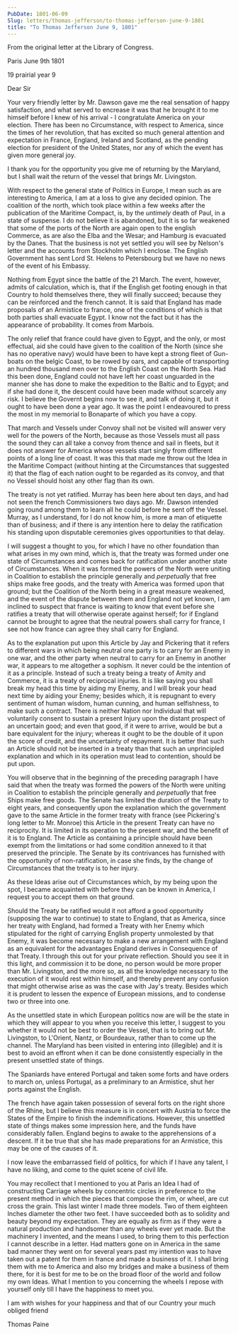 ```yaml
---
PubDate: 1801-06-09
Slug: letters/thomas-jefferson/to-thomas-jefferson-june-9-1801
title: "To Thomas Jefferson June 9, 1801"
---
```


   From the original letter at the Library of Congress.

   Paris June 9th 1801
   
   19 prairial year 9

   Dear Sir

   Your very friendly letter by Mr. Dawson gave me the real sensation of
   happy satisfaction, and what served to encrease it was that he brought it
   to me himself before I knew of his arrival - I congratulate America on your
   election. There has been no Circumstance, with respect to America, since
   the times of her revolution, that has excited so much general attention
   and expectation in France, England, Ireland and Scotland, as the pending
   election for president of the United States, nor any of which the event
   has given more general joy.

   I thank you for the opportunity you give me of returning by the Maryland,
   but I shall wait the return of the vessel that brings Mr. Livingston.

   With respect to the general state of Politics in Europe, I mean such as
   are interesting to America, I am at a loss to give any decided opinion.
   The coalition of the north, which took place within a few weeks after the
   publication of the Maritime Compact, is, by the *untimely* death of Paul, in
   a state of suspense. I do not believe it is abandoned, but it is so far
   weakened that some of the ports of the North are again open to the english
   Commerce, as are also the Elba and the Wesar; and Hamburg is evacuated by
   the Danes. That the business is not yet settled you will see by Nelson's
   letter and the accounts from Stockholm which I enclose. The English
   Government has sent Lord St. Helens to Petersbourg but we have no news of
   the event of his Embassy.

   Nothing from Egypt since the battle of the 21 March. The event, however,
   admits of calculation, which is, that if the English get footing enough in
   that Country to hold themselves there, they will finally succeed; because
   they can be reinforced and the french cannot. It is said that England has
   made proposals of an Armistice to france, one of the conditions of which
   is that both parties shall evacuate Egypt. I know not the fact but it has
   the appearance of probability. It comes from Marbois.

   The only relief that france could have given to Egypt, and the only, or
   most effectual, aid she could have given to the coalition of the North
   (since she has no operative navy) would have been to have kept a strong
   fleet of Gun-boats on the belgic Coast, to be rowed by oars, and capable
   of transporting an hundred thousand men over to the English Coast on the
   North Sea. Had this been done, England could not have left her coast
   unguarded in the manner she has done to make the expedition to the Baltic
   and to Egypt; and if she had done it, the descent could have been made
   without scarcely any risk. I believe the Governt begins now to see it,
   and talk of doing it, but it ought to have been done a year ago. It was
   the point I endeavoured to press the most in my memorial to Bonaparte of
   which you have a copy.

   That march and Vessels under Convoy shall not be visited will answer very well 
   for the powers of the North, because as those Vessels must all pass the sound
   they can all take a convoy from thence and sail in fleets, but it does not
   answer for America whose vessels start singly from different points of a
   long line of coast. It was this that made me throw out the Idea in the
   Maritime Compact (without hinting at the Circumstances that suggested it)
   that the flag of each nation ought to be regarded as its convoy, and that
   no Vessel should hoist any other flag than its own.

   The treaty is not yet ratified. Murray has been here about ten days, and
   had not seen the french Commissioners two days ago. Mr. Dawson intended
   going round among them to learn all he could before he sent off the
   Vessel. Murray, as I understand, for I do not know him, is more a man of
   etiquette than of business; and if there is any intention here to delay
   the ratification his standing upon disputable ceremonies gives
   opportunities to that delay.

   I will suggest a thought to you, for which I have no other foundation than
   what arises in my own mind, which is, that the treaty was formed under one
   state of Circumstances and comes back for ratification under another state
   of Circumstances. When it was formed the powers of the North were uniting
   in Coalition to establish the principle generally and *perpetually* that
   free ships make free goods, and the treaty with America was formed upon
   that ground; but the Coalition of the North being in a great measure
   weakened, and the event of the dispute between them and England not yet
   known, I am inclined to suspect that france is waiting to know that event
   before she ratifies a treaty that will otherwise operate against herself;
   for if England cannot be brought to agree that the neutral powers shall
   carry for france, I see not how france can agree they shall carry for
   England.

   As to the explanation put upon this Article by Jay and Pickering that it
   refers to different wars in which being neutral one party is to carry for
   an Enemy in one war, and the other party when neutral to carry for an
   Enemy in another war, it appears to me altogether a sophism. It never
   could be the intention of it as a principle. Instead of such a treaty
   being a treaty of Amity and Commerce, it is a treaty of reciprocal
   injuries. It is like saying you shall break my head this time by aiding my
   Enemy, and I will break your head next time by aiding your Enemy; besides
   which, it is repugnant to every sentiment of human wisdom, human cunning,
   and human selfishness, to make such a contract. There is neither Nation
   nor Individual that will voluntarily consent to sustain a present Injury
   upon the distant prospect of an uncertain good; and even that good, if it
   were to arrive, would be but a bare equivalent for the injury; whereas it
   ought to be the double of it upon the score of credit, and the uncertainty
   of repayment. It is better that such an Article should not be inserted in
   a treaty than that such an unprincipled explanation and which in its
   operation must lead to contention, should be put upon.

   You will observe that in the beginning of the preceding paragraph I have
   said that when the treaty was formed the powers of the North were uniting
   in Coalition to establish the principle generally and *perpetually* that
   free Ships make free goods. The Senate has limited the duration of the
   Treaty to eight years, and consequently upon the explanation which the
   government gave to the same Article in the former treaty with france (see
   Pickering's long letter to Mr. Monroe) this Article in the present Treaty
   can have no reciprocity. It is limited in its operation to the present war,
   and the benefit of it is to England. The Article as containing a principle
   should have been exempt from the limitations or had some condition annexed
   to it that preserved the principle. The Senate by its contrivances has
   furnished with the opportunity of non-ratification, in case she finds, by
   the change of Circumstances that the treaty is to her injury.

   As these Ideas arise out of Circumstances which, by my being upon the
   spot, I became acquainted with before they can be known in America, I
   request you to accept them on that ground.

   Should the Treaty be ratified would it not afford a good opportunity
   (supposing the war to continue) to state to England, that as America,
   since her treaty with England, had formed a Treaty with her Enemy which
   stipulated for the right of carrying English property unmolested by that
   Enemy, it was become necessary to make a new arrangement with England as
   an equivalent for the advantages England derives in Consequence of that
   Treaty. I through this out for your private reflection. Should you see it in
   this light, and commission it to be done, no person would be more proper
   than Mr. Livingston, and the more so, as all the knowledge necessary to
   the execution of it would rest within himself, and thereby prevent any
   confusion that might otherwise arise as was the case with Jay's treaty.
   Besides which it is prudent to lessen the expence of European missions,
   and to condense two or three into one.

   As the unsettled state in which European politics now are will be the
   state in which they will appear to you when you receive this letter, I
   suggest to you whether it would not be best to order the Vessel, that is
   to bring out Mr. Livingston, to L'Orient, Nantz, or Bourdeaux, rather than
   to come up the channel. The Maryland has been visited in entering into
   (illegible) and it is best to avoid an effront when it can be done
   consistently especially in the present unsettled state of things.

   The Spaniards have entered Portugal and taken some forts and have orders
   to march on, unless Portugal, as a preliminary to an Armistice, shut her
   ports against the English.

   The french have again taken possession of several forts on the right shore
   of the Rhine, but I believe this measure is in concert with Austria to
   force the States of the Empire to finish the indemnifications. However,
   this unsettled state of things makes some impression here, and the funds
   have considerably fallen. England begins to awake to the apprehensions of
   a descent. If it be true that she has made preparations for an Armistice,
   this may be one of the causes of it.

   I now leave the embarrassed field of politics, for which if I have any
   talent, I have no liking, and come to the quiet scene of civil life. 
   
   You may recollect that I mentioned to you at Paris an Idea I had of
   constructing Carriage wheels by concentric circles in preference to the
   present method in which the pieces that compose the rim, or wheel, are cut
   cross the grain. This last winter I made three models. Two of them
   eighteen Inches diameter the other two feet. I have succeeded both as to
   solidity and beauty beyond my expectation. They are equally as firm as if
   they were a natural production and handsomer than any wheels ever yet
   made. But the machinery I invented, and the means I used, to bring them to
   this perfection I cannot describe in a letter. Had matters gone on in
   America in the same bad manner they went on for several years past my
   intention was to have taken out a patent for them in france and made a
   business of it. I shall bring them with me to America and also my bridges
   and make a business of them there, for it is best for me to be on the
   broad floor of the world and follow my own Ideas. What I mention to you
   concerning the wheels I repose with yourself only till I have the
   happiness to meet you.

   I am with wishes for your happiness and that of our Country your much
   obliged friend

   Thomas Paine

  

